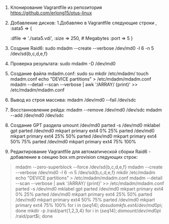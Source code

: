 1) Клонирование Vagrantfile из репозитория https://github.com/erlong15/otus-linux
2) Добавление дисков:
    1.Добавляю в Vagrantfile следующие строки
    ,
    :sata5 => {

   :dfile => './sata5.vdi',
   :size => 250, # Megabytes
   :port => 5 
}
3) Создние Raid6: sudo mdadm --create --verbose /dev/md0 -l 6 -n 5 /dev/sd{b,c,d,e,f}
4) Проверка результата: sudo mdadm -D /dev/md0
5) Создание файла mdadm.conf:
    sudo su
    mkdir /etc/mdadm/
    touch mdadm.conf
    echo "DEVICE partitions" > /etc/mdadm/mdadm.conf
    mdadm --detail --scan --verbose | awk '/ARRAY/ {print}' >> /etc/mdadm/mdadm.conf
    
6) Вывод из строя массива: mdadm /dev/md0 --fail /dev/sdc
7) Восстанновление рейда:
    mdadm --remove /dev/md0 /dev/sdc
    mdadm --add /dev/md0 /dev/sdc
    
8) Создание GPT раздела
    umount /dev/md0
    parted -s /dev/md0 mklabel gpt
    parted /dev/md0 mkpart primary ext4 0% 25%
    parted /dev/md0 mkpart primary ext4 25% 50%
    parted /dev/md0 mkpart primary ext4 50% 75%
    parted /dev/md0 mkpart primary ext4 75% 100%

9)  Редактирование Vagrantfile для автоматической сборки Raid6 - добавление в секцию box.vm.provision следующих строк:
>mdadm --zero-superblock --force /dev/sd{b,c,d,e,f}
>mdadm --create --verbose /dev/md0 -l 6 -n 5 /dev/sd{b,c,d,e,f}
>mkdir /etc/mdadm
>echo "DEVICE partitions" > /etc/mdadm/mdadm.conf
>mdadm --detail --scan --verbose | awk '/ARRAY/ {print}' >> /etc/mdadm/mdadm.conf
>parted -s /dev/md0 mklabel gpt
>parted /dev/md0 mkpart primary ext4 0% 25%
>parted /dev/md0 mkpart primary ext4 25% 50%
>parted /dev/md0 mkpart primary ext4 50% 75%
>parted /dev/md0 mkpart primary ext4 75% 100%
>for i in $(seq 1 4); do sudo mkfs.ext4 /dev/md0p$i; done
>mkdir -p /raid/part{1,2,3,4}
>for i in $(seq 1 4); do mount /dev/md0p$i /raid/part$i; done
